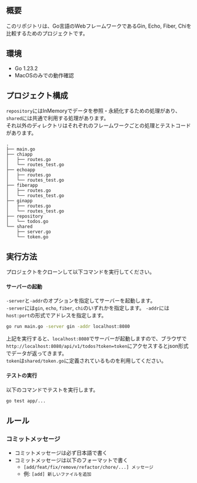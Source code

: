 ## 概要
このリポジトリは、Go言語のWebフレームワークであるGin, Echo, Fiber, Chiを比較するためのプロジェクトです。

## 環境
- Go 1.23.2
- MacOSのみでの動作確認

## プロジェクト構成
``repository``にはInMemoryでデータを参照・永続化するための処理があり、``shared``には共通で利用する処理があります。  
それ以外のディレクトリはそれぞれのフレームワークごとの処理とテストコードがあります。
```
.
├── main.go
├── chiapp
│   ├── routes.go
│   └── routes_test.go
├── echoapp
│   ├── routes.go
│   └── routes_test.go
├── fiberapp
│   ├── routes.go
│   └── routes_test.go
├── ginapp
│   ├── routes.go
│   └── routes_test.go
├── repository
│   └── todos.go
└── shared
    ├── server.go
    └── token.go
```

## 実行方法
プロジェクトをクローンして以下コマンドを実行してください。
#### サーバーの起動
``-server``と``-addr``のオプションを指定してサーバーを起動します。  
``-server``には``gin``, ``echo``, ``fiber``, ``chi``のいずれかを指定します。
``-addr``には``host:port``の形式でアドレスを指定します。
```bash
go run main.go -server gin -addr localhost:8080
```
上記を実行すると、``localhost:8080``でサーバーが起動しますので、ブラウザで``http://localhost:8080/api/v1/todos?token=token``にアクセスするとjson形式でデータが返ってきます。  
``token``は``shared/token.go``に定義されているものを利用してください。

#### テストの実行
以下のコマンドでテストを実行します。
```bash
go test app/...
```


## ルール

### コミットメッセージ
- コミットメッセージは必ず日本語で書く
- コミットメッセージは以下のフォーマットで書く
  - `[add/feat/fix/remove/refactor/chore/...] メッセージ`
  - 例: `[add] 新しいファイルを追加`
